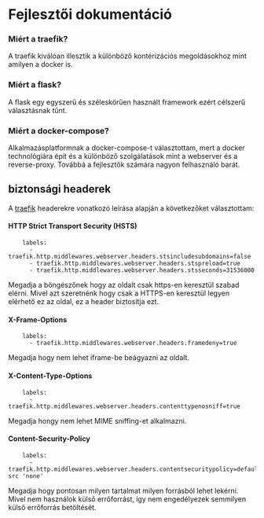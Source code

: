 # Fejlesztői dokumentáció

### Miért a traefik?
A traefik kiválóan illesztik a különböző kontérizációs megoldásokhoz mint amilyen a docker is.

### Miért a flask?
A flask egy egyszerű és széleskörűen használt framework ezért célszerű választásnak tűnt.

### Miért a docker-compose?
Alkalmazásplatformnak a docker-compose-t választottam, mert a docker technológiára épít és a különböző szolgálatások mint a webserver és a reverse-proxy. Továbbá a fejlesztők számára nagyon felhasználó barát.

## biztonsági headerek

A [traefik](https://doc.traefik.io/traefik/middlewares/http/headers/) headerekre vonatkozó leírása alapján a következőket választottam:
#### HTTP Strict Transport Security (HSTS)
```
    labels:
      - traefik.http.middlewares.webserver.headers.stsincludesubdomains=false
      - traefik.http.middlewares.webserver.headers.stspreload=true
      - traefik.http.middlewares.webserver.headers.stsseconds=31536000
```
Megadja a böngészőnek hogy az oldalt csak https-en keresztül szabad elérni. Mivel azt szeretnénk hogy csak a HTTPS-en keresztül legyen elérhető ez az oldal, ez a header biztosítja ezt.

#### X-Frame-Options
```
    labels:
      - traefik.http.middlewares.webserver.headers.framedeny=true
```
Megadja hogy nem lehet iframe-be beágyazni az oldalt.

#### X-Content-Type-Options
```
    labels:
      - traefik.http.middlewares.webserver.headers.contenttypenosniff=true
```
Megadja hongy nem lehet MIME sniffing-et alkalmazni.
#### Content-Security-Policy
```
    labels:
      - traefik.http.middlewares.webserver.headers.contentsecuritypolicy=default-src 'none'
```
Megadja hogy pontosan milyen tartalmat milyen forrásból lehet lekérni. Mivel nem használok külső errőforrást, így nem engedélyezek semmilyen külső errőforrás betöltését.

